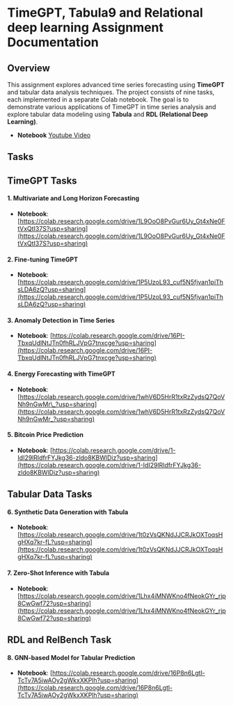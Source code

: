 # TimeGPT, Tabula9 and Relational deep learning Assignment Documentation

## Overview

This assignment explores advanced time series forecasting using **TimeGPT** and tabular data analysis techniques. The project consists of nine tasks, each implemented in a separate Colab notebook. The goal is to demonstrate various applications of TimeGPT in time series analysis and explore tabular data modeling using **Tabula** and **RDL (Relational Deep Learning)**.

- **Notebook** [Youtube Video](https://www.youtube.com/watch?v=wGncPAr-wr0)
## Tasks

## TimeGPT Tasks

#### 1. Multivariate and Long Horizon Forecasting

- **Notebook**: [https://colab.research.google.com/drive/1L9OoO8PvGur6Uy_Gt4xNe0FtVxQtI37S?usp=sharing](https://colab.research.google.com/drive/1L9OoO8PvGur6Uy_Gt4xNe0FtVxQtI37S?usp=sharing)

#### 2. Fine-tuning TimeGPT

- **Notebook**: [https://colab.research.google.com/drive/1P5UzoL93_cuf5N5fjvan1piThsLDA6zQ?usp=sharing](https://colab.research.google.com/drive/1P5UzoL93_cuf5N5fjvan1piThsLDA6zQ?usp=sharing)

#### 3. Anomaly Detection in Time Series

- **Notebook**: [https://colab.research.google.com/drive/16PI-TbxqUdlNtJTn0fhRLJVpG7tnxcge?usp=sharing](https://colab.research.google.com/drive/16PI-TbxqUdlNtJTn0fhRLJVpG7tnxcge?usp=sharing)

#### 4. Energy Forecasting with TimeGPT

- **Notebook**: [https://colab.research.google.com/drive/1whV6D5HrR1txRzZydsQ7QoVNh9nGwMr\_?usp=sharing](https://colab.research.google.com/drive/1whV6D5HrR1txRzZydsQ7QoVNh9nGwMr_?usp=sharing)

#### 5. Bitcoin Price Prediction

- **Notebook**: [https://colab.research.google.com/drive/1-IdI29lRldfrFYJkg36-zldo8KBWlDiz?usp=sharing](https://colab.research.google.com/drive/1-IdI29lRldfrFYJkg36-zldo8KBWlDiz?usp=sharing)

## Tabular Data Tasks

#### 6. Synthetic Data Generation with Tabula

- **Notebook**:[https://colab.research.google.com/drive/1t0zVsQKNdJJCRJkOXToqsHgHXq7kr-fL?usp=sharing](https://colab.research.google.com/drive/1t0zVsQKNdJJCRJkOXToqsHgHXq7kr-fL?usp=sharing)

#### 7. Zero-Shot Inference with Tabula

- **Notebook**:[https://colab.research.google.com/drive/1Lhx4iMNWKno4fNeokGYr_rjp8CwGwf72?usp=sharing](https://colab.research.google.com/drive/1Lhx4iMNWKno4fNeokGYr_rjp8CwGwf72?usp=sharing)

## RDL and RelBench Task

#### 8. GNN-based Model for Tabular Prediction

- **Notebook**: [https://colab.research.google.com/drive/16P8n6Lgtl-TcTv7A5iwAOy2gWkxXKPlh?usp=sharing](https://colab.research.google.com/drive/16P8n6Lgtl-TcTv7A5iwAOy2gWkxXKPlh?usp=sharing)
